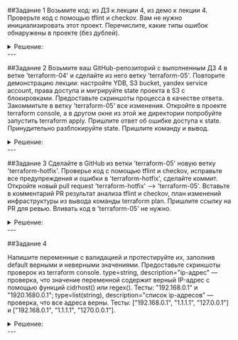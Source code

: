 ##Задание 1
Возьмите код:
из ДЗ к лекции 4,
из демо к лекции 4.
Проверьте код с помощью tflint и checkov. Вам не нужно инициализировать этот проект.
Перечислите, какие типы ошибок обнаружены в проекте (без дублей).
<details><summary>Решение:</summary>

![Илюстация к заданию](https://github.com/chinchanchonTom/devops-netology/blob/terraform-05-hotfix/05/image/step1-1.png)
![Илюстация к заданию](https://github.com/chinchanchonTom/devops-netology/blob/terraform-05-hotfix/05/image/tflint.png)

Ответ. Проект не был инициализирован. Нет установленого провайдера есть неиспользуемые переменные. В модулях присутствует ссылки на ветку мейн без определённого коммита.
</details>
---



##Задание 2
Возьмите ваш GitHub-репозиторий с выполненным ДЗ 4 в ветке 'terraform-04' и сделайте из него ветку 'terraform-05'.
Повторите демонстрацию лекции: настройте YDB, S3 bucket, yandex service account, права доступа и мигрируйте state проекта в S3 с блокировками. Предоставьте скриншоты процесса в качестве ответа.
Закоммитьте в ветку 'terraform-05' все изменения.
Откройте в проекте terraform console, а в другом окне из этой же директории попробуйте запустить terraform apply.
Пришлите ответ об ошибке доступа к state.
Принудительно разблокируйте state. Пришлите команду и вывод.

<details><summary>Решение:</summary>

  
![Илюстация к заданию](https://github.com/chinchanchonTom/devops-netology/blob/terraform-05-hotfix/05/image/Backet.png)


![Илюстация к заданию](https://github.com/chinchanchonTom/devops-netology/blob/terraform-05-hotfix/05/image/tfstate-lock.png)


![Илюстация к заданию](https://github.com/chinchanchonTom/devops-netology/blob/terraform-05-hotfix/05/image/lock%20id.png)

</details>
---



##Задание 3
Сделайте в GitHub из ветки 'terraform-05' новую ветку 'terraform-hotfix'.
Проверье код с помощью tflint и checkov, исправьте все предупреждения и ошибки в 'terraform-hotfix', сделайте коммит.
Откройте новый pull request 'terraform-hotfix' --> 'terraform-05'.
Вставьте в комментарий PR результат анализа tflint и checkov, план изменений инфраструктуры из вывода команды terraform plan.
Пришлите ссылку на PR для ревью. Вливать код в 'terraform-05' не нужно.


<details><summary>Решение:</summary>

  
https://github.com/chinchanchonTom/devops-netology/pull/1

</details>
---



##Задание 4

Напишите переменные с валидацией и протестируйте их, заполнив default верными и неверными значениями. Предоставьте скриншоты проверок из terraform console.
type=string, description="ip-адрес" — проверка, что значение переменной содержит верный IP-адрес с помощью функций cidrhost() или regex(). Тесты: "192.168.0.1" и "1920.1680.0.1";
type=list(string), description="список ip-адресов" — проверка, что все адреса верны. Тесты: ["192.168.0.1", "1.1.1.1", "127.0.0.1"] и ["192.168.0.1", "1.1.1.1", "1270.0.0.1"].

<details><summary>Решение:</summary>


https://github.com/chinchanchonTom/devops-netology/tree/terraform-05-hotfix/05/step%204


</details>
---


